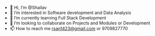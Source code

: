 - 👋 Hi, I’m @Shailav
- 👀 I’m interested in Software development and Data Analysis
- 🌱 I’m currently learning Full Stack Development
- 💞️ I’m looking to collaborate on Projects and Modules or Development 
- 📫 How to reach me rsan1423@gmail.com or 9709827770

<!---
shai-lav/shai-lav is a ✨ special ✨ repository because its `README.md` (this file) appears on your GitHub profile.
You can click the Preview link to take a look at your changes.
--->
